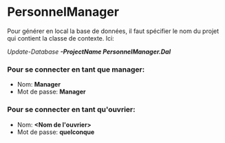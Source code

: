 # PersonnelManager

Pour générer en local la base de données, il faut spécifier le nom du projet qui contient la classe de contexte. Ici:

*Update-Database **-ProjectName PersonnelManager.Dal***

### Pour se connecter en tant que manager:
* Nom: **Manager**
* Mot de passe: **Manager**  




### Pour se connecter en tant qu'ouvrier:
* Nom: **<Nom de l'ouvrier>**
* Mot de passe: **quelconque**
